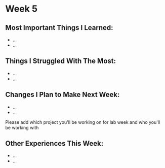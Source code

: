 Week 5
======

Most Important Things I Learned:
-------------------------------

* ...
* ...

Things I Struggled With The Most:
-------------------------------

* ...
* ...


Changes I Plan to Make Next Week:
-------------------------------

* ...
* ...

Please add which project you'll be working on for lab week and who you'll be working with

Other Experiences This Week:
-------------------------------

* ...
* ...

